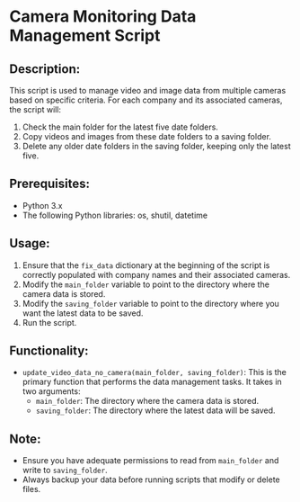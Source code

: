 
# Camera Monitoring Data Management Script

## Description:
This script is used to manage video and image data from multiple cameras based on specific criteria. For each company and its associated cameras, the script will:

1. Check the main folder for the latest five date folders.
2. Copy videos and images from these date folders to a saving folder.
3. Delete any older date folders in the saving folder, keeping only the latest five.

## Prerequisites:

- Python 3.x
- The following Python libraries: os, shutil, datetime

## Usage:

1. Ensure that the `fix_data` dictionary at the beginning of the script is correctly populated with company names and their associated cameras.
2. Modify the `main_folder` variable to point to the directory where the camera data is stored.
3. Modify the `saving_folder` variable to point to the directory where you want the latest data to be saved.
4. Run the script.

## Functionality:

- `update_video_data_no_camera(main_folder, saving_folder)`: This is the primary function that performs the data management tasks. It takes in two arguments:
  - `main_folder`: The directory where the camera data is stored.
  - `saving_folder`: The directory where the latest data will be saved.

## Note:

- Ensure you have adequate permissions to read from `main_folder` and write to `saving_folder`.
- Always backup your data before running scripts that modify or delete files.

